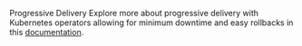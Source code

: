 Progressive Delivery
Explore more about progressive delivery with Kubernetes operators allowing for minimum downtime and easy rollbacks in this [documentation](https://codefresh.io/docs/docs/ci-cd-guides/progressive-delivery/).
